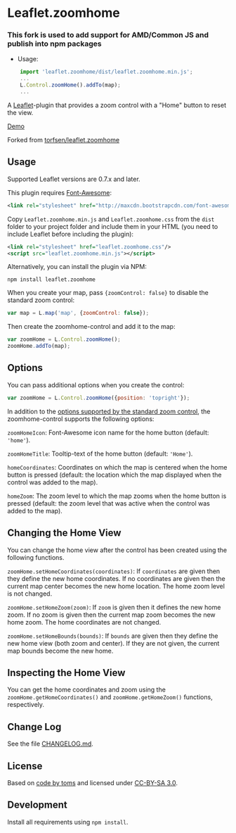 # Leaflet.zoomhome

### This fork is used to add support for AMD/Common JS and publish into npm packages
* Usage:
``` js
    import 'leaflet.zoomhome/dist/leaflet.zoomhome.min.js';
    ...
    L.Control.zoomHome().addTo(map);
    ...
```

A [Leaflet](http://leafletjs.com/)-plugin that provides a zoom control with a
"Home" button to reset the view.

[Demo](https://abeldf94.github.io/Leaflet.zoomHome/example/)

Forked from [torfsen/leaflet.zoomhome](https://github.com/torfsen/leaflet.zoomhome)

## Usage

Supported Leaflet versions are 0.7.x and later.

This plugin requires [Font-Awesome](https://fortawesome.github.io/Font-Awesome/):

```xml
<link rel="stylesheet" href="http://maxcdn.bootstrapcdn.com/font-awesome/4.3.0/css/font-awesome.min.css"/>
```

Copy `Leaflet.zoomhome.min.js` and `Leaflet.zoomhome.css` from the `dist` folder to
your project folder and include them in your HTML (you need to include Leaflet before
including the plugin):

```xml
<link rel="stylesheet" href="leaflet.zoomhome.css"/>
<script src="leaflet.zoomhome.min.js"></script>
```

Alternatively, you can install the plugin via NPM:

    npm install leaflet.zoomhome

When you create your map, pass `{zoomControl: false}` to disable the standard
zoom control:

```js
var map = L.map('map', {zoomControl: false});
```

Then create the zoomhome-control and add it to the map:

```js
var zoomHome = L.Control.zoomHome();
zoomHome.addTo(map);
```


## Options

You can pass additional options when you create the control:

```js
var zoomHome = L.Control.zoomHome({position: 'topright'});
```

In addition to the [options supported by the standard zoom control](http://leafletjs.com/reference.html#control-zoom),
the zoomhome-control supports the following options:

`zoomHomeIcon`: Font-Awesome icon name for the home button (default: `'home'`).

`zoomHomeTitle`: Tooltip-text of the home button (default: `'Home'`).

`homeCoordinates`: Coordinates on which the map is centered when the home button
is pressed (default: the location which the map displayed when the control was
added to the map).

`homeZoom`: The zoom level to which the map zooms when the home button is pressed
(default: the zoom level that was active when the control was added to the map).


## Changing the Home View

You can change the home view after the control has been created using the
following functions.

`zoomHome.setHomeCoordinates(coordinates)`: If `coordinates` are given then
they define the new home coordinates. If no coordinates are given then the
current map center becomes the new home location. The home zoom level is not
changed.

`zoomHome.setHomeZoom(zoom)`: If `zoom` is given then it defines the new home
zoom. If no zoom is given then the current map zoom becomes the new home zoom.
The home coordinates are not changed.

`zoomHome.setHomeBounds(bounds)`: If `bounds` are given then they define the
new home view (both zoom and center). If they are not given, the current map
bounds become the new home.


## Inspecting the Home View

You can get the home coordinates and zoom using the
`zoomHome.getHomeCoordinates()` and `zoomHome.getHomeZoom()` functions,
respectively.


## Change Log

See the file [CHANGELOG.md](CHANGELOG.md).


## License

Based on [code by toms](https://gis.stackexchange.com/a/127383/48264) and
licensed under [CC-BY-SA 3.0](http://creativecommons.org/licenses/by-sa/3.0/).


## Development

Install all requirements using `npm install`.
